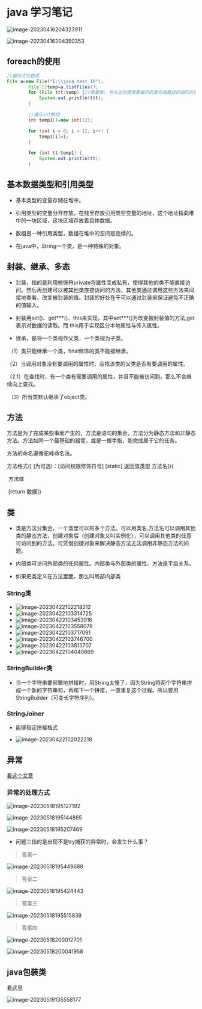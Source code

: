 # java 学习笔记





![image-20230416204323911](C:\Users\JW\AppData\Roaming\Typora\typora-user-images\image-20230416204323911.png)

![image-20230416204350353](C:\Users\JW\AppData\Roaming\Typora\typora-user-images\image-20230416204350353.png)

## foreach的使用



``` java
//遍历文件数组     
File a=new File("E:\\java_test_IO");
        File []temp=a.listFiles();
        for (File ttt:temp) {//需要做: 号左边创建需要遍历的集合或数组的相同对象。
            System.out.println(ttt);
        }
```

``` java
   		//遍历int数组
		int temp1[]=new int[12];

        for (int i = 0; i < 12; i++) {
            temp1[i]=i;
        }

        for (int tt:temp1) {
            System.out.println(tt);
        }
```

## 基本数据类型和引用类型

+ 基本类型的变量存储在堆中。

+ 引用类型的变量分开存放，在栈里存放引用类型变量的地址，这个地址指向堆中的一块区域，这块区域存放着具体数据。

+ 数组是一种引用类型，数组在堆中的空间是连续的。
+ 在java中，String一个类，是一种特殊的对象。

## 封装、继承、多态

+ 封装，指的是利用修饰符private将属性变成私有，使得其他的类不能直接访问。然后再创建可以被其他类直接访问的方法，其他类通过调用这些方法来间接地查看、改变被封装的值。封装的好处在于可以通过封装来保证避免不正确的值输入。

+ 封装用set()、get***()、this来实现，其中set***()为改变被封装值的方法,get表示对数据的读取。而 this用于实现区分本地属性与传入属性。
+ 继承，是将一个类视作父类，一个类视为子类。

​	（1）类只能继承一个类，final修饰的类不能被继承。

​	（2）当调用对象没有要调用的属性时，会找该类的父类是否有要调用的属性。

​	（2.1）在查找时，有一个类有需要调用的属性，并且不能被访问到，那么不会继续向上查找。

​	（3）所有类默认继承了object类。

## 方法 

方法是为了完成某些事而产生的，方法是语句的集合，方法分为静态方法和非静态方法。方法如同一个最基础的器官，或是一根手指，能完成属于它的任务。

方法的命名遵循驼峰命名法。

方法格式([ ]为可选)：[访问权限修饰符号] [static] 返回值类型 方法名(){

​                方法体

​                [return 数据]}

## 类

+ 类是方法分集合，一个类里可以有多个方法。可以用类名.方法名可以调用其他类的静态方法，创建对象后（创建对象又叫实例化），可以调用其他类的任意可访问到的方法。可凭借创捷对象来解决静态方法无法调用非静态方法的问题。

+ 内部类可访问外部类的任何属性。内部类与外部类的属性、方法是平级关系。

+ 如果把类定义在方法里面，那么叫局部内部类

### String类

+ ![image-20230422102218212](C:\Users\JW\AppData\Roaming\Typora\typora-user-images\image-20230422102218212.png)
+ ![image-20230422103314725](C:\Users\JW\AppData\Roaming\Typora\typora-user-images\image-20230422103314725.png)
+ ![image-20230422103453916](C:\Users\JW\AppData\Roaming\Typora\typora-user-images\image-20230422103453916.png)
+ ![image-20230422103558078](C:\Users\JW\AppData\Roaming\Typora\typora-user-images\image-20230422103558078.png)
+ ![image-20230422103717091](C:\Users\JW\AppData\Roaming\Typora\typora-user-images\image-20230422103717091.png)
+ ![image-20230422103746700](C:\Users\JW\AppData\Roaming\Typora\typora-user-images\image-20230422103746700.png)
+ ![image-20230422103813707](C:\Users\JW\AppData\Roaming\Typora\typora-user-images\image-20230422103813707.png)
+ ![image-20230422104040869](C:\Users\JW\AppData\Roaming\Typora\typora-user-images\image-20230422104040869.png)

### StringBuilder类

+ 当一个字符串要频繁地拼接时，用String太慢了，因为String将两个字符串拼成一个新的字符串和，再和下一个拼接，一直重复这个过程。所以要用StringBuilder（可变长字符序列）。

### StringJoiner

+ 能够指定拼接格式

+ ![image-20230422102022218](C:\Users\JW\AppData\Roaming\Typora\typora-user-images\image-20230422102022218.png)

  

## 异常

[看这个文章](https://blog.csdn.net/qq_44715943/article/details/116375510?ops_request_misc=%257B%2522request%255Fid%2522%253A%2522168164939816800211594614%2522%252C%2522scm%2522%253A%252220140713.130102334..%2522%257D&request_id=168164939816800211594614&biz_id=0&utm_medium=distribute.pc_search_result.none-task-blog-2~all~top_positive~default-2-116375510-null-null.142^v83^control,239^v2^insert_chatgpt&utm_term=java%E5%BC%82%E5%B8%B8&spm=1018.2226.3001.4187)

### 异常的处理方式

![image-20230518195127192](C:\Users\JW\AppData\Roaming\Typora\typora-user-images\image-20230518195127192.png)

![image-20230518195144865](C:\Users\JW\AppData\Roaming\Typora\typora-user-images\image-20230518195144865.png)

![image-20230518195207469](C:\Users\JW\AppData\Roaming\Typora\typora-user-images\image-20230518195207469.png)

+ 问题三指的是出现不是try捕获的异常时，会发生什么事？



> 答案一

![image-20230518195449688](C:\Users\JW\AppData\Roaming\Typora\typora-user-images\image-20230518195449688.png)

> 答案二



![image-20230518195424443](C:\Users\JW\AppData\Roaming\Typora\typora-user-images\image-20230518195424443.png)

>  答案三

![image-20230518195515839](C:\Users\JW\AppData\Roaming\Typora\typora-user-images\image-20230518195515839.png)

> 答案四

![image-20230518200012701](C:\Users\JW\AppData\Roaming\Typora\typora-user-images\image-20230518200012701.png)

![image-20230518200041958](C:\Users\JW\AppData\Roaming\Typora\typora-user-images\image-20230518200041958.png)

## java包装类

[看这里](https://blog.csdn.net/sinat_30973431/article/details/89332443?ops_request_misc=%257B%2522request%255Fid%2522%253A%2522168447563216800227436612%2522%252C%2522scm%2522%253A%252220140713.130102334..%2522%257D&request_id=168447563216800227436612&biz_id=0&utm_medium=distribute.pc_search_result.none-task-blog-2~all~top_positive~default-2-89332443-null-null.142^v87^control,239^v2^insert_chatgpt&utm_term=java%E5%8C%85%E8%A3%85%E7%B1%BB&spm=1018.2226.3001.4187)

![image-20230519135558177](C:\Users\JW\AppData\Roaming\Typora\typora-user-images\image-20230519135558177.png)
